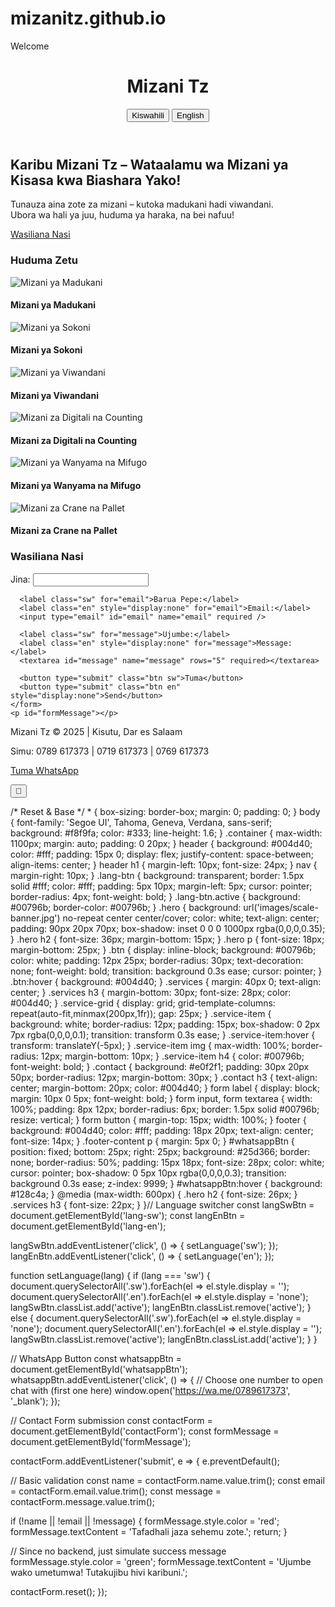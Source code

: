# mizanitz.github.io
Welcome <!DOCTYPE html>
<html lang="sw">
<head>
  <meta charset="UTF-8" />
  <meta name="viewport" content="width=device-width, initial-scale=1" />
  <title>Mizani Tz - Mizani Bora Kisutu, Dar es Salaam</title>
  <link rel="stylesheet" href="styles.css" />
</head>
<body>
  <header>
    <div class="container">
      <h1>Mizani Tz</h1>
      <nav>
        <button id="lang-sw" class="lang-btn active">Kiswahili</button>
        <button id="lang-en" class="lang-btn">English</button>
      </nav>
    </div>
  </header>

  <section class="hero">
    <div class="container">
      <h2 class="sw">Karibu Mizani Tz – Wataalamu wa Mizani ya Kisasa kwa Biashara Yako!</h2>
      <h2 class="en" style="display:none">Welcome to Mizani Tz – Precision Weighing Solutions for Every Business!</h2>
      <p class="sw">
        Tunauza aina zote za mizani – kutoka madukani hadi viwandani.<br />
        Ubora wa hali ya juu, huduma ya haraka, na bei nafuu!
      </p>
      <p class="en" style="display:none">
        We sell all types of weighing scales – from retail to industrial.<br />
        High quality, fast service, and affordable prices!
      </p>
      <a href="#contact" class="btn">Wasiliana Nasi</a>
    </div>
  </section>

  <section class="services container">
    <h3 class="sw">Huduma Zetu</h3>
    <h3 class="en" style="display:none">Our Services</h3>
    <div class="service-grid">
      <div class="service-item">
        <img src="images/retail-scale.jpg" alt="Mizani ya Madukani" />
        <h4 class="sw">Mizani ya Madukani</h4>
        <h4 class="en" style="display:none">Retail Scales</h4>
      </div>
      <div class="service-item">
        <img src="images/market-scale.jpg" alt="Mizani ya Sokoni" />
        <h4 class="sw">Mizani ya Sokoni</h4>
        <h4 class="en" style="display:none">Market Scales</h4>
      </div>
      <div class="service-item">
        <img src="images/industrial-scale.jpg" alt="Mizani ya Viwandani" />
        <h4 class="sw">Mizani ya Viwandani</h4>
        <h4 class="en" style="display:none">Industrial Scales</h4>
      </div>
      <div class="service-item">
        <img src="images/digital-scale.jpg" alt="Mizani za Digitali na Counting" />
        <h4 class="sw">Mizani za Digitali na Counting</h4>
        <h4 class="en" style="display:none">Digital & Counting Scales</h4>
      </div>
      <div class="service-item">
        <img src="images/livestock-scale.jpg" alt="Mizani ya Wanyama na Mifugo" />
        <h4 class="sw">Mizani ya Wanyama na Mifugo</h4>
        <h4 class="en" style="display:none">Livestock & Animal Scales</h4>
      </div>
      <div class="service-item">
        <img src="images/crane-scale.jpg" alt="Mizani za Crane na Pallet" />
        <h4 class="sw">Mizani za Crane na Pallet</h4>
        <h4 class="en" style="display:none">Crane & Pallet Scales</h4>
      </div>
    </div>
  </section>

  <section class="contact container" id="contact">
    <h3 class="sw">Wasiliana Nasi</h3>
    <h3 class="en" style="display:none">Contact Us</h3>
    <form id="contactForm">
      <label class="sw" for="name">Jina:</label>
      <label class="en" style="display:none" for="name">Name:</label>
      <input type="text" id="name" name="name" required />

      <label class="sw" for="email">Barua Pepe:</label>
      <label class="en" style="display:none" for="email">Email:</label>
      <input type="email" id="email" name="email" required />

      <label class="sw" for="message">Ujumbe:</label>
      <label class="en" style="display:none" for="message">Message:</label>
      <textarea id="message" name="message" rows="5" required></textarea>

      <button type="submit" class="btn sw">Tuma</button>
      <button type="submit" class="btn en" style="display:none">Send</button>
    </form>
    <p id="formMessage"></p>
  </section>

  <footer>
    <div class="container footer-content">
      <p>Mizani Tz &copy; 2025 | Kisutu, Dar es Salaam</p>
      <p>Simu: 0789 617373 | 0719 617373 | 0769 617373</p>
      <p><a href="https://wa.me/0789617373" target="_blank">Tuma WhatsApp</a></p>
    </div>
  </footer>

  <button id="whatsappBtn" title="Wasiliana kwa WhatsApp">📱</button>

  <script src="script.js"></script>
</body>
</html>/* Reset & Base */
* {
  box-sizing: border-box;
  margin: 0;
  padding: 0;
}
body {
  font-family: 'Segoe UI', Tahoma, Geneva, Verdana, sans-serif;
  background: #f8f9fa;
  color: #333;
  line-height: 1.6;
}
.container {
  max-width: 1100px;
  margin: auto;
  padding: 0 20px;
}
header {
  background: #004d40;
  color: #fff;
  padding: 15px 0;
  display: flex;
  justify-content: space-between;
  align-items: center;
}
header h1 {
  margin-left: 10px;
  font-size: 24px;
}
nav {
  margin-right: 10px;
}
.lang-btn {
  background: transparent;
  border: 1.5px solid #fff;
  color: #fff;
  padding: 5px 10px;
  margin-left: 5px;
  cursor: pointer;
  border-radius: 4px;
  font-weight: bold;
}
.lang-btn.active {
  background: #00796b;
  border-color: #00796b;
}
.hero {
  background: url('images/scale-banner.jpg') no-repeat center center/cover;
  color: white;
  text-align: center;
  padding: 90px 20px 70px;
  box-shadow: inset 0 0 0 1000px rgba(0,0,0,0.35);
}
.hero h2 {
  font-size: 36px;
  margin-bottom: 15px;
}
.hero p {
  font-size: 18px;
  margin-bottom: 25px;
}
.btn {
  display: inline-block;
  background: #00796b;
  color: white;
  padding: 12px 25px;
  border-radius: 30px;
  text-decoration: none;
  font-weight: bold;
  transition: background 0.3s ease;
  cursor: pointer;
}
.btn:hover {
  background: #004d40;
}
.services {
  margin: 40px 0;
  text-align: center;
}
.services h3 {
  margin-bottom: 30px;
  font-size: 28px;
  color: #004d40;
}
.service-grid {
  display: grid;
  grid-template-columns: repeat(auto-fit,minmax(200px,1fr));
  gap: 25px;
}
.service-item {
  background: white;
  border-radius: 12px;
  padding: 15px;
  box-shadow: 0 2px 7px rgba(0,0,0,0.1);
  transition: transform 0.3s ease;
}
.service-item:hover {
  transform: translateY(-5px);
}
.service-item img {
  max-width: 100%;
  border-radius: 12px;
  margin-bottom: 10px;
}
.service-item h4 {
  color: #00796b;
  font-weight: bold;
}
.contact {
  background: #e0f2f1;
  padding: 30px 20px 50px;
  border-radius: 12px;
  margin-bottom: 30px;
}
.contact h3 {
  text-align: center;
  margin-bottom: 20px;
  color: #004d40;
}
form label {
  display: block;
  margin: 10px 0 5px;
  font-weight: bold;
}
form input, form textarea {
  width: 100%;
  padding: 8px 12px;
  border-radius: 6px;
  border: 1.5px solid #00796b;
  resize: vertical;
}
form button {
  margin-top: 15px;
  width: 100%;
}
footer {
  background: #004d40;
  color: #fff;
  padding: 18px 20px;
  text-align: center;
  font-size: 14px;
}
.footer-content p {
  margin: 5px 0;
}
#whatsappBtn {
  position: fixed;
  bottom: 25px;
  right: 25px;
  background: #25d366;
  border: none;
  border-radius: 50%;
  padding: 15px 18px;
  font-size: 28px;
  color: white;
  cursor: pointer;
  box-shadow: 0 5px 10px rgba(0,0,0,0.3);
  transition: background 0.3s ease;
  z-index: 9999;
}
#whatsappBtn:hover {
  background: #128c4a;
}
@media (max-width: 600px) {
  .hero h2 {
    font-size: 26px;
  }
  .services h3 {
    font-size: 22px;
  }
}// Language switcher
const langSwBtn = document.getElementById('lang-sw');
const langEnBtn = document.getElementById('lang-en');

langSwBtn.addEventListener('click', () => {
  setLanguage('sw');
});
langEnBtn.addEventListener('click', () => {
  setLanguage('en');
});

function setLanguage(lang) {
  if (lang === 'sw') {
    document.querySelectorAll('.sw').forEach(el => el.style.display = '');
    document.querySelectorAll('.en').forEach(el => el.style.display = 'none');
    langSwBtn.classList.add('active');
    langEnBtn.classList.remove('active');
  } else {
    document.querySelectorAll('.sw').forEach(el => el.style.display = 'none');
    document.querySelectorAll('.en').forEach(el => el.style.display = '');
    langSwBtn.classList.remove('active');
    langEnBtn.classList.add('active');
  }
}

// WhatsApp Button
const whatsappBtn = document.getElementById('whatsappBtn');
whatsappBtn.addEventListener('click', () => {
  // Choose one number to open chat with (first one here)
  window.open('https://wa.me/0789617373', '_blank');
});

// Contact Form submission
const contactForm = document.getElementById('contactForm');
const formMessage = document.getElementById('formMessage');

contactForm.addEventListener('submit', e => {
  e.preventDefault();

  // Basic validation
  const name = contactForm.name.value.trim();
  const email = contactForm.email.value.trim();
  const message = contactForm.message.value.trim();

  if (!name || !email || !message) {
    formMessage.style.color = 'red';
    formMessage.textContent = 'Tafadhali jaza sehemu zote.';
    return;
  }

  // Since no backend, just simulate success message
  formMessage.style.color = 'green';
  formMessage.textContent = 'Ujumbe wako umetumwa! Tutakujibu hivi karibuni.';

  contactForm.reset();
});
